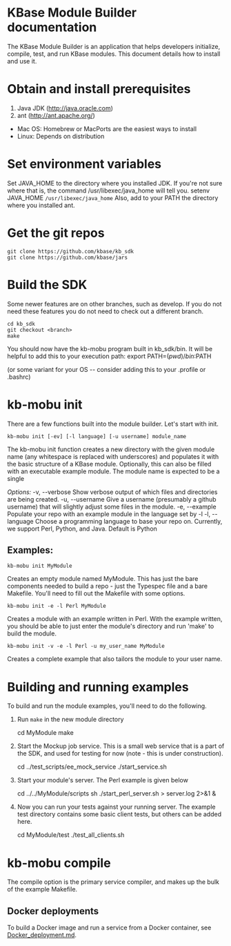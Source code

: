 # KBase Module Builder documentation

The KBase Module Builder is an application that helps developers initialize, compile, test, and run KBase modules. This document details how to install and use it.

# Obtain and install prerequisites

1. Java JDK (http://java.oracle.com)
2. ant (http://ant.apache.org/)
  - Mac OS: Homebrew or MacPorts are the easiest ways to install
  - Linux: Depends on distribution

# Set environment variables

Set JAVA_HOME to the directory where you installed JDK. If you're not sure where that is, the command /usr/libexec/java_home will tell you.
    setenv JAVA_HOME `/usr/libexec/java_home`
Also, add to your PATH the directory where you installed ant.

# Get the git repos

    git clone https://github.com/kbase/kb_sdk
    git clone https://github.com/kbase/jars

# Build the SDK

Some newer features are on other branches, such as develop.  If you do not need these features you do not need to check out a different branch.

    cd kb_sdk
    git checkout <branch>
    make

You should now have the kb-mobu program built in kb_sdk/bin. It will be helpful to add this to your execution path:
    export PATH=$(pwd)/bin:$PATH

(or some variant for your OS -- consider adding this to your .profile or .bashrc)

# kb-mobu init

There are a few functions built into the module builder. Let's start with init.

    kb-mobu init [-ev] [-l language] [-u username] module_name

The kb-mobu init function creates a new directory with the given module name (any whitespace is replaced with underscores) and populates it with the basic structure of a KBase module. Optionally, this can also be filled with an executable example module. The module name is expected to be a single 

_Options:_
-v, --verbose    Show verbose output of which files and directories are being created.
-u, --username   Give a username (presumably a github username) that will slightly adjust some files in the module.
-e, --example    Populate your repo with an example module in the language set by -l
-l, --language   Choose a programming language to base your repo on. Currently, we support Perl, Python, and Java. Default is Python

## Examples:

    kb-mobu init MyModule

Creates an empty module named MyModule. This has just the bare components needed to build a repo - just the Typespec file and a bare Makefile. You'll need to fill out the Makefile with some options.

    kb-mobu init -e -l Perl MyModule

Creates a module with an example written in Perl. With the example written, you should be able to just enter the module's directory and run 'make' to build the module.

    kb-mobu init -v -e -l Perl -u my_user_name MyModule

Creates a complete example that also tailors the module to your user name.

# Building and running examples

To build and run the module examples, you'll need to do the following.

1. Run `make` in the new module directory

    cd MyModule
    make

2. Start the Mockup job service. This is a small web service that is a part of the SDK, and used for testing for now (note - this is under construction).

    cd ../test_scripts/ee_mock_service
    ./start_service.sh

3. Start your module's server. The Perl example is given below

    cd ../../MyModule/scripts
    sh ./start_perl_server.sh > server.log 2>&1 &

4. Now you can run your tests against your running server. The example test directory contains some basic client tests, but others can be added here.

    cd MyModule/test
    ./test_all_clients.sh

# kb-mobu compile

The compile option is the primary service compiler, and makes up the bulk of the example Makefile.

## Docker deployments

To build a Docker image and run a service from a Docker container, see [Docker_deployment.md](Docker_deployment.md).

